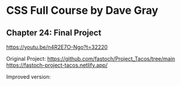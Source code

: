 # CSS Full Course by Dave Gray  
## Chapter 24: Final Project
https://youtu.be/n4R2E7O-Ngo?t=32220

Original Project: 
https://github.com/fastoch/Project_Tacos/tree/main  
https://fastoch-project-tacos.netlify.app/

Improved version:
